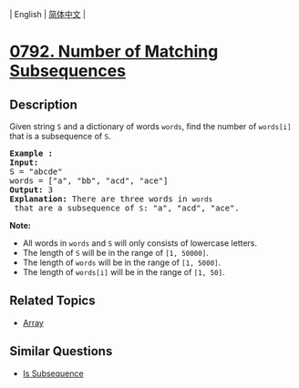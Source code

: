 
| English | [简体中文](README.md) |
# [0792. Number of Matching Subsequences](https://leetcode-cn.com/problems/number-of-matching-subsequences/)
## Description
<p>Given string <code>S</code> and a&nbsp;dictionary of words <code>words</code>, find the number of <code>words[i]</code> that is a subsequence of <code>S</code>.</p>

<pre>
<strong>Example :</strong>
<strong>Input:</strong> 
S = &quot;abcde&quot;
words = [&quot;a&quot;, &quot;bb&quot;, &quot;acd&quot;, &quot;ace&quot;]
<strong>Output:</strong> 3
<strong>Explanation:</strong> There are three words in <code>words</code> that are a subsequence of <code>S</code>: &quot;a&quot;, &quot;acd&quot;, &quot;ace&quot;.
</pre>

<p><strong>Note:</strong></p>

<ul>
	<li>All words in <code>words</code> and <code>S</code> will only consists of lowercase letters.</li>
	<li>The length of <code>S</code> will be in the range of <code>[1, 50000]</code>.</li>
	<li>The length of <code>words</code> will be in the range of&nbsp;<code>[1, 5000]</code>.</li>
	<li>The length of <code>words[i]</code> will be in the range of <code>[1, 50]</code>.</li>
</ul>

## Related Topics
- [Array](https://leetcode-cn.com/tag/array)
## Similar Questions
- [Is Subsequence](../is-subsequence/README_EN.md)
